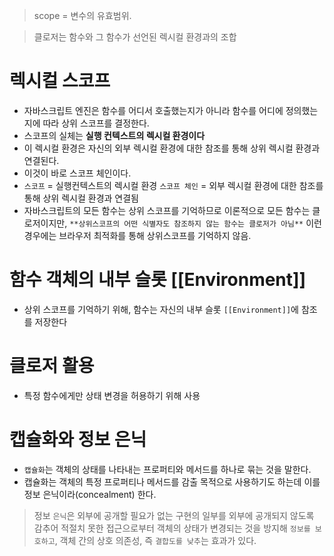 >scope = 변수의 유효범위.

>클로저는 함수와 그 함수가 선언된 렉시컬 환경과의 조합
# 렉시컬 스코프
- 자바스크립트 엔진은 함수를 어디서 호출했는지가 아니라 함수를 어디에 정의했는지에 따라 상위 스코프를 결정한다.
- 스코프의 실체는 **실행 컨텍스트의 렉시컬 환경이다**
- 이 렉시컬 환경은 자신의 외부 렉시컬 환경에 대한 참조를 통해 상위 렉시컬 환경과 연결된다.
- 이것이 바로 스코프 체인이다.
- `스코프` = 실행컨텍스트의 렉시컬 환경 `스코프 체인` = 외부 렉시컬 환경에 대한 참조를 통해 상위 렉시컬 환경과 연결됨
- 자바스크립트의 모든 함수는 상위 스코프를 기억하므로 이론적으로 모든 함수는 클로저이지만, ``**상위스코프의 어떤 식별자도 참조하지 않는 함수는 클로저가 아님**`` 이런 경우에는 브라우저 최적화를 통해 상위스코프를 기억하지 않음.

# 함수 객체의 내부 슬롯 [[Environment]]
 - 상위 스코프를 기억하기 위해, 함수는 자신의 내부 슬롯 `[[Environment]]`에 참조를 저장한다

# 클로저 활용
-  특정 함수에게만 상태 변경을 허용하기 위해 사용

# 캡슐화와 정보 은닉
- `캡슐화`는 객체의 상태를 나타내는 프로퍼티와 메서드를 하나로 묶는 것을 말한다.
- 캡슐화는 객체의 특정 프로퍼티나 메서드를 감출 목적으로 사용하기도 하는데 이를 정보 은닉이라(concealment) 한다.
>정보 `은닉`은 외부에 공개할 필요가 없는 구현의 일부를 외부에 공개되지 않도록 감추어 적절치 못한 접근으로부터 객체의 상태가 변경되는 것을 방지해 `정보를 보호하고`, 객체 간의 상호 의존성, 즉 `결합도를 낮추`는 효과가 있다.